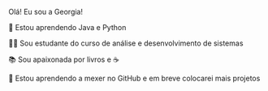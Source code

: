 Olá! Eu sou a Georgia!

🌱 Estou aprendendo Java e Python

👩‍💻 Sou estudante do curso de análise e desenvolvimento de sistemas

📚 Sou apaixonada por livros e ☕

🚀 Estou aprendendo a mexer no GitHub e em breve colocarei mais projetos

